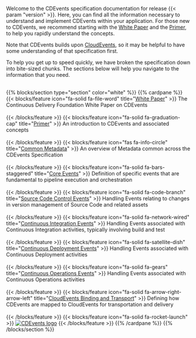 <!--
---
title: "CDEvents Documentation"
linkTitle: "Documentation"
weight: 10
menu:
  main:
    weight: 20
    pre: <i class='fas fa-book'></i>
---
-->
<!-- markdownlint-disable-file MD041 -->
<!-- cSpell:locale en-US -->
Welcome to the CDEvents specification documentation for release {{< param "version" >}}. Here, you can find all the information necessary to understand and implement CDEvents within your application. For those new to CDEvents, we recommend starting with the [White Paper](wpaper/) and the [Primer](primer/), to help you rapidly understand the concepts.

Note that CDEvents builds upon <a href="https://cloudevents.io/" target="_blank">CloudEvents</a>, so it may be helpful to have some understanding of that specification first.

To help you get up to speed quickly, we have broken the specification down into bite-sized chunks. The sections below will help you navigate to the information that you need.

\
{{% blocks/section type="section" color="white" %}}
{{% cardpane %}}
{{< blocks/feature icon="fa-solid fa-file-word" title="[White Paper](wpaper/)" >}}
The Continuous Delivery Foundation White Paper on CDEvents<br><br>
{{< /blocks/feature >}}
{{< blocks/feature icon="fa-solid fa-graduation-cap" title="[Primer](primer/)" >}}
An introduction to CDEvents and associated concepts<br><br>
{{< /blocks/feature >}}
{{< blocks/feature icon="fas fa-info-circle" title="[Common Metadata](spec/)" >}}
An overview of Metadata common across the CDEvents Specification<br><br>
{{< /blocks/feature >}}
{{< blocks/feature icon="fa-solid fa-bars-staggered" title="[Core Events](core/)" >}}
Definition of specific events that are fundamental to pipeline execution and orchestration<br><br>
{{< /blocks/feature >}}
{{< blocks/feature icon="fa-solid fa-code-branch" title="[Source Code Control Events](source-code-version-control/)" >}}
Handling Events relating to changes in version management of Source Code and related assets<br><br>
{{< /blocks/feature >}}
{{< blocks/feature icon="fa-solid fa-network-wired" title="[Continuous Integration Events](continuous-integration/)" >}}
Handling Events associated with Continuous Integration activities, typically involving build and test<br><br>
{{< /blocks/feature >}}
{{< blocks/feature icon="fa-solid fa-satellite-dish" title="[Continuous Deployment Events](continuous-deployment/)" >}}
Handling Events associated with Continuous Deployment activities<br><br>
{{< /blocks/feature >}}
{{< blocks/feature icon="fa-solid fa-gears" title="[Continuous Operations Events](continuous-operations/)" >}}
Handling Events associated with Continuous Operations activities<br><br>
{{< /blocks/feature >}}
{{< blocks/feature icon="fa-solid fa-arrow-right-arrow-left" title="[CloudEvents Binding and Transport](cloudevents-binding/)" >}}
Defining how CDEvents are mapped to CloudEvents for transportation and delivery<br><br>
{{< /blocks/feature >}}
{{< blocks/feature icon="fa-solid fa-rocket-launch" >}}
[<img src="https://raw.githubusercontent.com/cdfoundation/artwork/main/cdevents/horizontal/color/cdevents_horizontal-color.svg" alt="CDEvents logo"/>](/)
{{< /blocks/feature >}}
{{% /cardpane %}}
{{% /blocks/section %}}
